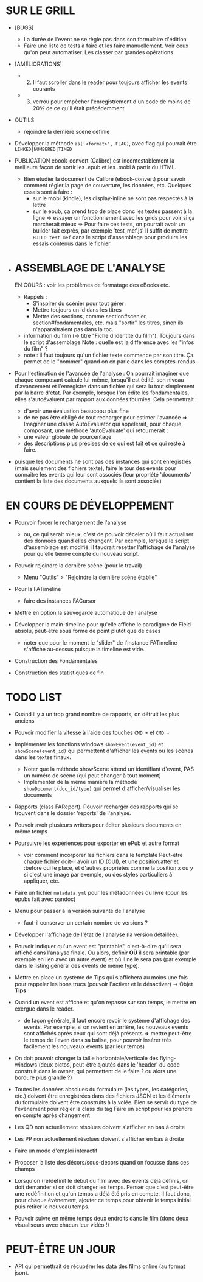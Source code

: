 # SUR LE GRILL

* [BUGS]
  - La durée de l'event ne se règle pas dans son formulaire d'édition
  - Faire une liste de tests à faire et les faire manuellement.
    Voir ceux qu'on peut automatiser.
    Les classer par grandes opérations

* [AMÉLIORATIONS]
  - 2. Il faut scroller dans le reader pour toujours afficher les events courants
  - 3. verrou pour empêcher l'enregistrement d'un code de moins de 20% de ce qu'il
    était précédemment.

* OUTILS
  - rejoindre la dernière scène définie

* Développer la méthode `as('<format>', FLAG)`, avec flag qui pourrait être `LINKED|NUMBERED|TIMED`

* PUBLICATION
  ebook-convert (Calibre) est incontestablement la meilleure façon de sortir les .epub et les .mobi à partir du HTML.
  - Bien étudier la document de Calibre (ebook-convert) pour savoir comment régler la page de couverture, les données, etc.
  Quelques essais sont à faire :
    - sur le mobi (kindle), les display-inline ne sont pas respectés à la lettre
    - sur le epub, ça prend trop de place donc les textes passent à la ligne
    => essayer un fonctionnement avec les grids pour voir si ça marcherait mieux
    => Pour faire ces tests, on pourrait avoir un builder fait exprès, par exemple 'test_mef.js'
       Il suffit de mettre `BUILD test mef` dans le script d'assemblage pour produire les essais contenus dans le fichier

* ASSEMBLAGE DE L'ANALYSE
  =======================
  EN COURS : voir les problèmes de formatage des eBooks etc.
  + Rappels :
    - S'inspirer du scénier pour tout gérer :
    - Mettre toujours un id dans les titres
    - Mettre des sections, comme section#scenier, section#fondamentales, etc. mais "sortir" les titres, sinon ils n'apparaitraient pas dans la toc.
  - information du film (-> titre "Fiche d'identité du film"). Toujours dans le script d'assemblage
    Note : quelle est la différence avec les "infos du film" ?
  - note : il faut toujours qu'un fichier texte commence par son titre. Ça permet de le "nommer" quand on en parle dans les comptes-rendus.


* Pour l'estimation de l'avancée de l'analyse :
  On pourrait imaginer que chaque composant calcule lui-même, lorsqu'il est édité, son niveau d'avancement et l'enregistre dans un fichier qui sera lu tout simplement par la barre d'état.
  Par exemple, lorsque l'on édite les fondamentales, elles s'autoévaluent par rapport aux données fournies.
  Cela permettrait :
    - d'avoir une évaluation beaucopu plus fine
    - de ne pas être obligé de tout recharger pour estimer l'avancée
  => Imaginer une classe AutoEvaluator qui appelerait, pour chaque composant, une méthode 'autoEvaluate' qui retournerait :
    - une valeur globale de pourcentage
    - des descriptions plus précises de ce qui est fait et ce qui
      reste à faire.

* puisque les documents ne sont pas des instances qui sont enregistrés (mais seulement des fichiers texte), faire le tour des events pour connaitre les events qui leur sont associés (leur propriété 'documents' contient la liste des documents auxquels ils sont associés)


# EN COURS DE DÉVELOPPEMENT


* Pourvoir forcer le rechargement de l'analyse
  - ou, ce qui serait mieux, c'est de pouvoir déceler où il faut
    actualiser des données quand elles changent. Par exemple, lorsque
    le script d'assemblage est modifié, il faudrait resetter l'affichage
    de l'analyse pour qu'elle tienne compte du nouveau script.

* Pouvoir rejoindre la dernière scène (pour le travail)
  - Menu "Outils" > "Rejoindre la dernière scène établie"

* Pour la FATimeline
  - faire des instances FACursor

* Mettre en option la sauvegarde automatique de l'analyse

* Développer la main-timeline pour qu'elle affiche le paradigme de Field absolu, peut-être sous forme de point plutôt que de cases
  - noter que pour le moment le "slider" de l'instance FATimeline s'affiche au-dessus puisque la timeline est vide.

* Construction des Fondamentales
* Construction des statistiques de fin

# TODO LIST

* Quand il y a un trop grand nombre de rapports, on détruit les plus anciens

* Pouvoir modifier la vitesse à l'aide des touches `CMD +` et `CMD -`

* Implémenter les fonctions windows `showEvent(event_id)` et `showScene(event_id)` qui permettent d'afficher les events ou les scènes dans les textes finaux.
  - Noter que la méthode showScene attend un identifiant d'event, PAS un numéro de scène (qui peut changer à tout moment)
  - Implémenter de la même manière la méthode `showDocument(doc_id/type)` qui permet d'afficher/visualiser les documents

* Rapports (class FAReport). Pouvoir recharger des rapports qui se trouvent dans le dossier 'reports' de l'analyse.
* Pouvoir avoir plusieurs writers pour éditer plusieurs documents en même temps
* Poursuivre les expériences pour exporter en ePub et autre format
  - voir comment incorporer les fichiers dans le template
    Peut-être chaque fichier doit-il avoir un ID (OUI), et une position:after
    et :before qui le place, et d'autres propriétés comme la position x ou y
    si c'est une image par exemple, ou des styles particuliers à appliquer,
    etc.

* Faire un fichier `metadata.yml` pour les métadonnées du livre (pour les epubs fait avec pandoc)

* Menu pour passer à la version suivante de l'analyse
  - faut-il conserver un certain nombre de versions ?

* Développer l'affichage de l'état de l'analyse (la version détaillée).

* Pouvoir indiquer qu'un event est "printable", c'est-à-dire qu'il sera affiché dans l'analyse finale. Ou alors, définir **OÙ** il sera printable (par exemple en lien avec un autre event) et où il ne le sera pas (par exemple dans le listing général des events de même type).

* Mettre en place un système de Tips qui s'affichera au moins une fois pour rappeler les bons trucs (pouvoir l'activer et le désactiver)
  -> Objet **Tips**

* Quand un event est affiché et qu'on repasse sur son temps, le mettre en exergue dans le reader.
  - de façon générale, il faut encore revoir le système d'affichage des events. Par exemple, si on revient en arrière, les nouveaux events sont affichés après ceux qui sont déjà présents
  => mettre peut-être le temps de l'even dans sa balise, pour pouvoir insérer très facilement les nouveaux events (par leur temps)

* On doit pouvoir changer la taille horizontale/verticale des flying-windows (deux pictos, peut-être ajoutés dans le 'header' du code construit dans le owner, qui permettent de le faire ? ou alors une bordure plus grande ?)
* Toutes les données absolues du formulaire (les types, les catégories, etc.) doivent être enregistrées dans des fichiers JSON et les éléments du formulaire doivent être construits à la volée.
  Bien se servir du type de l'évènement pour régler la class du tag
  Faire un script pour les prendre en compte après changement
* Les QD non actuellement résolues doivent s'afficher en bas à droite
* Les PP non actuellement résolues doivent s'afficher en bas à droite

* Faire un mode d'emploi interactif
* Proposer la liste des décors/sous-décors quand on focusse dans ces champs
* Lorsqu'on (re)définit le début du film avec des events déjà définis, on doit demander si on doit changer les temps. Penser que c'est peut-être une redéfinition et qu'un temps a déjà été pris en compte. Il faut donc, pour chaque évènement, ajouter ce temps pour obtenir le temps initial puis retirer le nouveau temps.
* Pouvoir suivre en même temps deux endroits dans le film (donc deux visualiseurs avec chacun leur vidéo !)

# PEUT-ÊTRE UN JOUR
* API qui permettrait de récupérer les data des films online (au format json).
